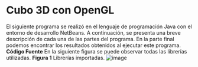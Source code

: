 # Cubo 3D con OpenGL

El siguiente programa se realizó en el lenguaje de programación Java con el entorno de desarrollo NetBeans. A continuación, se presenta una breve descripción de cada una de las partes del programa. En la parte final podemos encontrar los resultados obtenidos al ejecutar este programa.
**Código Fuente**
En la siguiente figura se puede observar todas las librerías utilizadas.
**Figura 1**
Librerías importadas.
![image](https://user-images.githubusercontent.com/71055467/141412667-64bef5d7-a460-4923-9359-44252143f23f.png)
